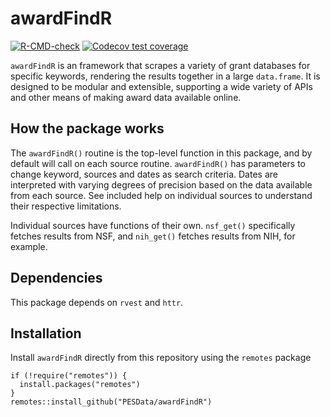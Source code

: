 # awardFindR
<!-- badges: start -->
[![R-CMD-check](https://github.com/PESData/awardFindR/workflows/R-CMD-check/badge.svg)](https://github.com/PESData/awardFindR/actions)
[![Codecov test coverage](https://codecov.io/gh/PESData/awardFindR/branch/master/graph/badge.svg)](https://codecov.io/gh/PESData/awardFindR?branch=master)
<!-- badges: end -->

`awardFindR` is an framework that scrapes a variety of grant databases for specific keywords, rendering the results together in a large `data.frame`. It is designed to be modular and extensible, supporting a wide variety of APIs and other means of making award data available online. 

## How the package works

The `awardFindR()` routine is the top-level function in this package, and by default will call on each source routine. `awardFindR()` has parameters to change keyword, sources and dates as search criteria. Dates are interpreted with varying degrees of precision based on the data available from each source. See included help on individual sources to understand their respective limitations.

Individual sources have functions of their own. `nsf_get()` specifically fetches results from NSF, and `nih_get()` fetches results from NIH, for example. 

## Dependencies

This package depends on `rvest` and `httr`.

## Installation
Install `awardFindR` directly from this repository using the `remotes` package
```
if (!require("remotes")) {
  install.packages("remotes")
}
remotes::install_github("PESData/awardFindR")
```
